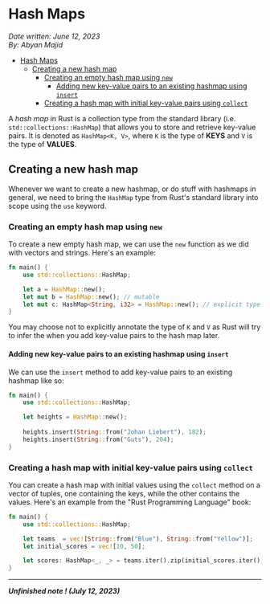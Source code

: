 # Hash Maps

*Date written: June 12, 2023* \
*By: Abyan Majid*

- [Hash Maps](#hash-maps)
  - [Creating a new hash map](#creating-a-new-hash-map)
    - [Creating an empty hash map using `new`](#creating-an-empty-hash-map-using-new)
      - [Adding new key-value pairs to an existing hashmap using `insert`](#adding-new-key-value-pairs-to-an-existing-hashmap-using-insert)
    - [Creating a hash map with initial key-value pairs using `collect`](#creating-a-hash-map-with-initial-key-value-pairs-using-collect)

A *hash map* in Rust is a collection type from the standard library (i.e. `std::collections::HashMap`) that allows you to store and retrieve key-value pairs. It is denoted as `HashMap<K, V>`, where `K` is the type of **KEYS** and `V` is the type of **VALUES**.

## Creating a new hash map
Whenever we want to create a new hashmap, or do stuff with hashmaps in general, we need to bring the `HashMap` type from Rust's standard library into scope using the `use` keyword.

### Creating an empty hash map using `new`
To create a new empty hash map, we can use the `new` function as we did with vectors and strings. Here's an example:
```rust
fn main() {
    use std::collections::HashMap;

    let a = HashMap::new();
    let mut b = HashMap::new(); // mutable
    let mut c: HashMap<String, i32> = HashMap::new(); // explicit type annotation   
}
```
You may choose not to explicitly annotate the type of `K` and `V` as Rust will try to infer the when you add key-value pairs to the hash map later.

#### Adding new key-value pairs to an existing hashmap using `insert`

We can use the `insert` method to add key-value pairs to an existing hashmap like so:
```rust
fn main() {
    use std::collections::HashMap;

    let heights = HashMap::new();
    
    heights.insert(String::from("Johan Liebert"), 182);
    heights.insert(String::from("Guts"), 204);
}
```

### Creating a hash map with initial key-value pairs using `collect`
You can create a hash map with initial values using the `collect` method on a vector of tuples, one containing the keys, while the other contains the values. Here's an example from the "Rust Programming Language" book:
```rust
fn main() {
    use std::collections::HashMap;

    let teams  = vec![String::from("Blue"), String::from("Yellow")];
    let initial_scores = vec![10, 50];

    let scores: HashMap<_, _> = teams.iter().zip(initial_scores.iter()).collect();
}
```

---

***Unfinished note ! (July 12, 2023)***